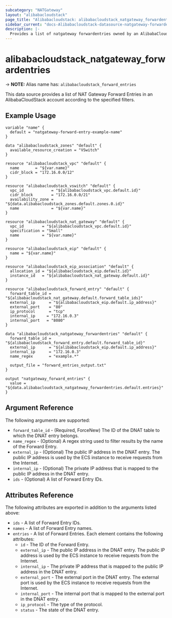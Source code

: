```yaml
---
subcategory: "NATGateway"
layout: "alibabacloudstack"
page_title: "Alibabacloudstack: alibabacloudstack_natgateway_forwardentries"
sidebar_current: "docs-Alibabacloudstack-datasource-natgateway-forwardentries"
description: |- 
  Provides a list of natgateway forwardentries owned by an AlibabaCloudStack account.
---
```


# alibabacloudstack_natgateway_forwardentries
-> **NOTE:** Alias name has: `alibabacloudstack_forward_entries`

This data source provides a list of NAT Gateway Forward Entries in an AlibabaCloudStack account according to the specified filters.

## Example Usage

```hcl
variable "name" {
  default = "natgateway-forward-entry-example-name"
}

data "alibabacloudstack_zones" "default" {
  available_resource_creation = "VSwitch"
}

resource "alibabacloudstack_vpc" "default" {
  name       = "${var.name}"
  cidr_block = "172.16.0.0/12"
}

resource "alibabacloudstack_vswitch" "default" {
  vpc_id            = "${alibabacloudstack_vpc.default.id}"
  cidr_block        = "172.16.0.0/21"
  availability_zone = "${data.alibabacloudstack_zones.default.zones.0.id}"
  name              = "${var.name}"
}

resource "alibabacloudstack_nat_gateway" "default" {
  vpc_id        = "${alibabacloudstack_vpc.default.id}"
  specification = "Small"
  name          = "${var.name}"
}

resource "alibabacloudstack_eip" "default" {
  name = "${var.name}"
}

resource "alibabacloudstack_eip_association" "default" {
  allocation_id = "${alibabacloudstack_eip.default.id}"
  instance_id   = "${alibabacloudstack_nat_gateway.default.id}"
}

resource "alibabacloudstack_forward_entry" "default" {
  forward_table_id = "${alibabacloudstack_nat_gateway.default.forward_table_ids}"
  external_ip      = "${alibabacloudstack_eip.default.ip_address}"
  external_port    = "80"
  ip_protocol      = "tcp"
  internal_ip     = "172.16.0.3"
  internal_port   = "8080"
}

data "alibabacloudstack_natgateway_forwardentries" "default" {
  forward_table_id = "${alibabacloudstack_forward_entry.default.forward_table_id}"
  external_ip      = "${alibabacloudstack_eip.default.ip_address}"
  internal_ip      = "172.16.0.3"
  name_regex       = "example.*"

  output_file = "forward_entries_output.txt"
}

output "natgateway_forward_entries" {
  value = "${data.alibabacloudstack_natgateway_forwardentries.default.entries}"
}
```

## Argument Reference

The following arguments are supported:

* `forward_table_id` - (Required, ForceNew) The ID of the DNAT table to which the DNAT entry belongs.
* `name_regex` - (Optional) A regex string used to filter results by the name of the Forward Entry.
* `external_ip` - (Optional) The public IP address in the DNAT entry. The public IP address is used by the ECS instance to receive requests from the Internet.
* `internal_ip` - (Optional) The private IP address that is mapped to the public IP address in the DNAT entry.
* `ids` - (Optional) A list of Forward Entry IDs.

## Attributes Reference

The following attributes are exported in addition to the arguments listed above:

* `ids` - A list of Forward Entry IDs.
* `names` - A list of Forward Entry names.
* `entries` - A list of Forward Entries. Each element contains the following attributes:
  * `id` - The ID of the Forward Entry.
  * `external_ip` - The public IP address in the DNAT entry. The public IP address is used by the ECS instance to receive requests from the Internet.
  * `internal_ip` - The private IP address that is mapped to the public IP address in the DNAT entry.
  * `external_port` - The external port in the DNAT entry. The external port is used by the ECS instance to receive requests from the Internet.
  * `internal_port` - The internal port that is mapped to the external port in the DNAT entry.
  * `ip_protocol` - The type of the protocol.
  * `status` - The state of the DNAT entry.